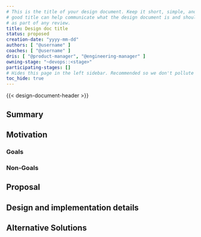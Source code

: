 ```yaml
---
# This is the title of your design document. Keep it short, simple, and descriptive. A
# good title can help communicate what the design document is and should be considered
# as part of any review.
title: Design doc title
status: proposed
creation-date: "yyyy-mm-dd"
authors: [ "@username" ]
coaches: [ "@username" ]
dris: [ "@product-manager", "@engineering-manager" ]
owning-stage: "~devops::<stage>"
participating-stages: []
# Hides this page in the left sidebar. Recommended so we don't pollute it.
toc_hide: true
---
```


<!--
Before you start:

- Copy this file to a sub-directory and call it `_index.md` for it to appear in
  the design documents list.
- Remove comment blocks for sections you've filled in.
  When your document ready for review, all of these comment blocks should be
  removed.

To get started with a document you can use this template to inform you about
what you may want to document in it at the beginning. This content will change
/ evolve as you move forward with the proposal.  You are not constrained by the
content in this template. If you have a good idea about what should be in your
document, you can ignore the template, but if you don't know yet what should
be in it, this template might be handy.

- **Fill out this file as best you can.** At minimum, you should fill in the
  "Summary", and "Motivation" sections.  These can be brief and may be a copy
  of issue or epic descriptions if the initiative is already on Product's
  roadmap.
- **Create a MR for this document.** Assign it to an Architecture Evolution
  Coach (i.e. a Principal+ engineer).
- **Merge early and iterate.** Avoid getting hung up on specific details and
  instead aim to get the goals of the document clarified and merged quickly.
  The best way to do this is to just start with the high-level sections and fill
  out details incrementally in subsequent MRs.

Just because a document is merged does not mean it is complete or approved.
Any document is a working document and subject to change at any time.

When editing documents, aim for tightly-scoped, single-topic MRs to keep
discussions focused. If you disagree with what is already in a document, open a
new MR with suggested changes.

If there are new details that belong in the document, edit the document. Once
a feature has become "implemented", major changes should get new blueprints.

The canonical place for the latest set of instructions (and the likely source
of this file) is
[content/handbook/engineering/architecture/design-documents/_template.md](https://gitlab.com/gitlab-com/content-sites/handbook/-/blob/main/content/handbook/engineering/architecture/design-documents/_template.md).

Document statuses you can use:

- "proposed"
- "accepted"
- "ongoing"
- "implemented"
- "postponed"
- "rejected"

-->

<!-- Design Documents often contain forward-looking statements -->
<!-- vale gitlab.FutureTense = NO -->

<!-- This renders the design document header on the detail page, so don't remove it-->
{{< design-document-header >}}

<!--
Don't add a h1 headline. It'll be added automatically from the title front matter attribute.

For long pages, consider creating a table of contents.
-->

## Summary

<!--
This section is very important, because very often it is the only section that
will be read by team members. We sometimes call it an "Executive summary",
because executives usually don't have time to read entire documents like this.
Focus on writing this section in a way that anyone can understand what it says,
the audience here is everyone: executives, product managers, engineers, wider
community members.

A good summary is probably at least a paragraph in length.
-->

## Motivation

<!--
This section is for explicitly listing the motivation, goals and non-goals of
this document. Describe why the change is important, all the opportunities,
and the benefits to users.

The motivation section can optionally provide links to issues that demonstrate
interest in a document within the wider GitLab community. Links to
documentation for competing products and services is also encouraged in cases
where they demonstrate clear gaps in the functionality GitLab provides.

For concrete proposals we recommend laying out goals and non-goals explicitly,
but this section may be framed in terms of problem statements, challenges, or
opportunities. The latter may be a more suitable framework in cases where the
problem is not well-defined or design details not yet established.
-->

### Goals

<!--
List the specific goals / opportunities of the document.

- What is it trying to achieve?
- How will we know that this has succeeded?
- What are other less tangible opportunities here?
-->

### Non-Goals

<!--
Listing non-goals helps to focus discussion and make progress. This section is
optional.

- What is out of scope for this document?
-->

## Proposal

<!--
This is where we get down to the specifics of what the proposal actually is,
but keep it simple!  This should have enough detail that reviewers can
understand exactly what you're proposing, but should not include things like
API designs or implementation. The "Design Details" section below is for the
real nitty-gritty.

You might want to consider including the pros and cons of the proposed solution so that they can be
compared with the pros and cons of alternatives.
-->

## Design and implementation details

<!--
This section should contain enough information that the specifics of your
change are understandable. This may include API specs (though not always
required) or even code snippets. If there's any ambiguity about HOW your
proposal will be implemented, this is the place to discuss them.

If you are not sure how many implementation details you should include in the
document, the rule of thumb here is to provide enough context for people to
understand the proposal. As you move forward with the implementation, you may
need to add more implementation details to the document, as those may become
valuable context for important technical decisions made along the way. A
document is also a register of such technical decisions. If a technical
decision requires additional context before it can be made, you probably should
document this context in a document. If it is a small technical decision that
can be made in a merge request by an author and a maintainer, you probably do
not need to document it here. The impact a technical decision will have is
another helpful information - if a technical decision is very impactful,
documenting it, along with associated implementation details, is advisable.

If it's helpful to include workflow diagrams or any other related images.
Diagrams authored in GitLab flavored markdown are preferred. In cases where
that is not feasible, images should be placed under `images/` in the same
directory as the `index.md` for the proposal.
-->

## Alternative Solutions

<!--
It might be a good idea to include a list of alternative solutions or paths considered, although it is not required. Include pros and cons for
each alternative solution/path.

"Do nothing" and its pros and cons could be included in the list too.
-->
